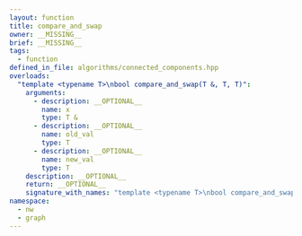 ```yaml
---
layout: function
title: compare_and_swap
owner: __MISSING__
brief: __MISSING__
tags:
  - function
defined_in_file: algorithms/connected_components.hpp
overloads:
  "template <typename T>\nbool compare_and_swap(T &, T, T)":
    arguments:
      - description: __OPTIONAL__
        name: x
        type: T &
      - description: __OPTIONAL__
        name: old_val
        type: T
      - description: __OPTIONAL__
        name: new_val
        type: T
    description: __OPTIONAL__
    return: __OPTIONAL__
    signature_with_names: "template <typename T>\nbool compare_and_swap(T & x, T old_val, T new_val)"
namespace:
  - nw
  - graph
---
```

